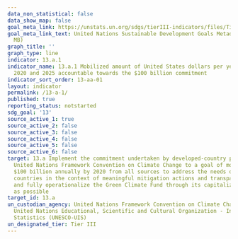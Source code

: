 ```yaml
---
data_non_statistical: false
data_show_map: false
goal_meta_link: https://unstats.un.org/sdgs/tierIII-indicators/files/Tier3-13-a-01.pdf
goal_meta_link_text: United Nations Sustainable Development Goals Metadata (PDF 4.0
  MB)
graph_title: ''
graph_type: line
indicator: 13.a.1
indicator_name: 13.a.1 Mobilized amount of United States dollars per year between
  2020 and 2025 accountable towards the $100 billion commitment
indicator_sort_order: 13-aa-01
layout: indicator
permalink: /13-a-1/
published: true
reporting_status: notstarted
sdg_goal: '13'
source_active_1: true
source_active_2: false
source_active_3: false
source_active_4: false
source_active_5: false
source_active_6: false
target: 13.a Implement the commitment undertaken by developed-country parties to the
  United Nations Framework Convention on Climate Change to a goal of mobilizing jointly
  $100 billion annually by 2020 from all sources to address the needs of developing
  countries in the context of meaningful mitigation actions and transparency on implementation
  and fully operationalize the Green Climate Fund through its capitalization as soon
  as possible
target_id: 13.a
un_custodian_agency: United Nations Framework Convention on Climate Change (UNFCCC),
  United Nations Educational, Scientific and Cultural Organization - Institute for
  Statistics (UNESCO-UIS)
un_designated_tier: Tier III
---
```

